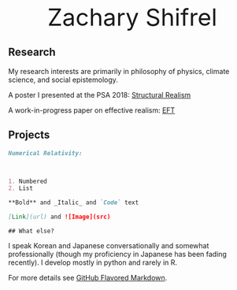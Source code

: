 <center><font size="50">Zachary Shifrel</font></center>


## Research
My research interests are primarily in philosophy of physics, climate science, and social epistemology.



A poster I presented at the PSA 2018: [Structural Realism](https://drive.google.com/file/d/15Sy7E3FPuADUNg7Ir8AZpS0IM2pwMSoo/view?usp=sharing)

A work-in-progress paper on effective realism: [EFT](https://www.overleaf.com/read/ysyfnnqpzwsr)

## Projects
```markdown
Numerical Relativity:



1. Numbered
2. List

**Bold** and _Italic_ and `Code` text

[Link](url) and ![Image](src)
```

```
## What else?
```
I speak Korean and Japanese conversationally and somewhat professionally (though my proficiency in Japanese has been fading recently). I develop mostly in python and rarely in R. 






For more details see [GitHub Flavored Markdown](https://guides.github.com/features/mastering-markdown/).

